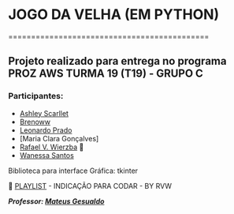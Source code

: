   # JOGO DA VELHA (EM PYTHON)
  ============================================
## Projeto realizado para entrega no programa PROZ AWS TURMA 19 (T19) - GRUPO C

### Participantes:
  + [Ashley Scarllet](https://github.com/AshleyScarllet)
  + [Brenoww](https://github.com/brenoww)
  + [Leonardo Prado](https://github.com/Pradoleo)
  + [Maria Clara Gonçalves]
  + [Rafael V. Wierzba](https://github.com/rvwierzba) 👑  
  + [Wanessa Santos](https://github.com/WanessaMSantos)

 Biblioteca para interface Gráfica: tkinter

 🎵 [PLAYLIST](https://www.youtube.com/watch?v=P4CvF-RHoy4&t=1081s&ab_channel=Vin%C3%ADciusSilva) - INDICAÇÃO PARA CODAR - BY RVW 

___Professor: [Mateus Gesualdo](https://github.com/mateusgesualdo)___
